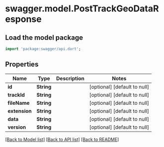 # swagger.model.PostTrackGeoDataResponse

## Load the model package
```dart
import 'package:swagger/api.dart';
```

## Properties
Name | Type | Description | Notes
------------ | ------------- | ------------- | -------------
**id** | **String** |  | [optional] [default to null]
**trackId** | **String** |  | [optional] [default to null]
**fileName** | **String** |  | [optional] [default to null]
**extension** | **String** |  | [optional] [default to null]
**data** | **String** |  | [optional] [default to null]
**version** | **String** |  | [optional] [default to null]

[[Back to Model list]](../README.md#documentation-for-models) [[Back to API list]](../README.md#documentation-for-api-endpoints) [[Back to README]](../README.md)

